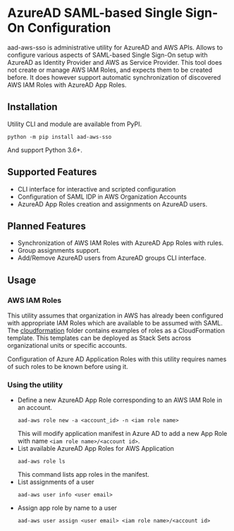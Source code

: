 # AzureAD SAML-based Single Sign-On Configuration

aad-aws-sso is administrative utility for AzureAD and AWS APIs. Allows to configure various aspects of SAML-based
Single Sign-On setup with AzureAD as Identity Provider and AWS as Service Provider.
This tool does not create or manage AWS IAM Roles, and expects them to be created before. It does
however support automatic synchronization of discovered AWS IAM Roles with AzureAD App Roles.

## Installation

Utility CLI and module are available from PyPI.

`python -m pip install aad-aws-sso`

And support Python 3.6+.

## Supported Features

* CLI interface for interactive and scripted configuration
* Configuration of SAML IDP in AWS Organization Accounts
* AzureAD App Roles creation and assignments on AzureAD users.

## Planned Features
* Synchronization of AWS IAM Roles with AzureAD App Roles with rules.
* Group assignments support.
* Add/Remove AzureAD users from AzureAD groups CLI interface.

## Usage

### AWS IAM Roles

This utility assumes that organization in AWS has already been configured with appropriate
IAM Roles which are available to be assumed with SAML. The [cloudformation](./cloudformation)
folder contains examples of roles as a CloudFormation template.
This templates can be deployed as Stack Sets across organizational units or specific accounts.

Configuration of Azure AD Application Roles with this utility requires names of such roles
to be known before using it.

### Using the utility

* Define a new AzureAD App Role corresponding to an AWS IAM Role in an account.
  ```
  aad-aws role new -a <account_id> -n <iam role name>
  ```
  This will modify application manifest in Azure AD to add a new App Role with name `<iam role name>/<account id>`.
* List available AzureAD App Roles for AWS Application
  ```
  aad-aws role ls
  ```
  This command lists app roles in the manifest.
* List assignments of a user
  ```
  aad-aws user info <user email> 
  ```
* Assign app role by name to a user
  ```
  aad-aws user assign <user email> <iam role name>/<account id>
  ```